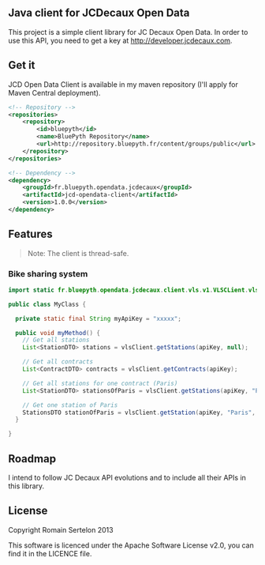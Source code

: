 ## Java client for JCDecaux Open Data

This project is a simple client library for JC Decaux Open Data. In order to use this API, you need to get a key at http://developer.jcdecaux.com.

## Get it

JCD Open Data Client is available in my maven repository (I'll apply for Maven Central deployment).

```xml
<!-- Repository -->
<repositories>
    <repository>
        <id>bluepyth</id>
        <name>BluePyth Repository</name>
        <url>http://repository.bluepyth.fr/content/groups/public</url>
    </repository>
</repositories>

<!-- Dependency -->
<dependency>
    <groupId>fr.bluepyth.opendata.jcdecaux</groupId>
    <artifactId>jcd-opendata-client</artifactId>
    <version>1.0.0</version>
</dependency>
```

## Features

>Note: The client is thread-safe.

### Bike sharing system

```java
import static fr.bluepyth.opendata.jcdecaux.client.vls.v1.VLSCLient.vlsClient;

public class MyClass {

  private static final String myApiKey = "xxxxx";

  public void myMethod() {
    // Get all stations
    List<StationDTO> stations = vlsClient.getStations(apiKey, null);

    // Get all contracts
    List<ContractDTO> contracts = vlsClient.getContracts(apiKey);

    // Get all stations for one contract (Paris)
    List<StationDTO> stationsOfParis = vlsClient.getStations(apiKey, "Paris");

    // Get one station of Paris
    StationsDTO stationOfParis = vlsClient.getStation(apiKey, "Paris", "35010");
  }

}
```

## Roadmap

I intend to follow JC Decaux API evolutions and to include all their APIs in this library.

## License

Copyright Romain Sertelon 2013

This software is licenced under the Apache Software License v2.0, you can find it in the LICENCE file.